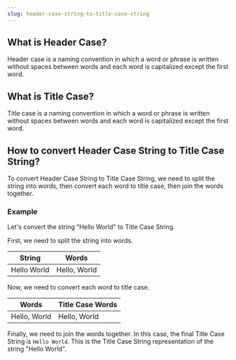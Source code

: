 ```yaml
---
slug: header-case-string-to-title-case-string
---
```


## What is Header Case?

Header case is a naming convention in which a word or phrase is written without spaces between words and each word is capitalized except the first word.

## What is Title Case?

Title case is a naming convention in which a word or phrase is written without spaces between words and each word is capitalized except the first word.

## How to convert Header Case String to Title Case String?

To convert Header Case String to Title Case String, we need to split the string into words, then convert each word to title case, then join the words together.

### Example

Let's convert the string "Hello World" to Title Case String.

First, we need to split the string into words.

| String      | Words        |
| ----------- | ------------ |
| Hello World | Hello, World |

Now, we need to convert each word to title case.

| Words        | Title Case Words |
| ------------ | ---------------- |
| Hello, World | Hello, World     |

Finally, we need to join the words together. In this case, the final Title Case String is `Hello World`. This is the Title Case String representation of the string "Hello World".
